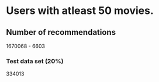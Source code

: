# Users with atleast 50 movies.

## Number of recommendations

1670068 - 6603

### Test data set (20%)

334013
